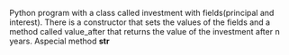 Python program with a class called investment with fields(principal and interest). 
There is a constructor that sets  the values of the fields and a method called value_after that returns the value of the investment after n years.
 Aspecial method __str__ 
